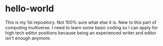 # hello-world
This is my 1st repository. Not 100% sure what else it is.
New to this part of computing multiverse. I need to learn some basic coding so I can apply for high tech editor positions because being an experienced writer and editor isn't enough anymore.

